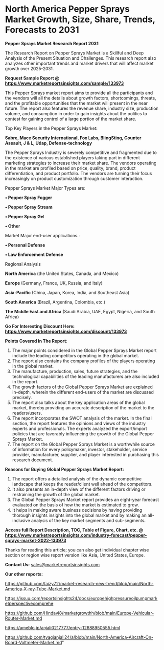 # North America Pepper Sprays Market Growth, Size, Share, Trends, Forecasts to 2031

<strong>Pepper Sprays Market Research Report 2031</strong>

The Research Report on Pepper Sprays Market is a Skillful and Deep Analysis of the Present Situation and Challenges. This research report also analyzes other important trends and market drivers that will affect market growth over 2025-2031.

<strong>Request Sample Report @ <a href=https://www.marketreportsinsights.com/sample/133973>https://www.marketreportsinsights.com/sample/133973</a></strong>

This Pepper Sprays market report aims to provide all the participants and the vendors will all the details about growth factors, shortcomings, threats, and the profitable opportunities that the market will present in the near future. The report also features the revenue share, industry size, production volume, and consumption in order to gain insights about the politics to contest for gaining control of a large portion of the market share.

Top Key Players in the Pepper Sprays Market:

<strong>Sabre, Mace Security International, Fox Labs, BlingSting, Counter Assault, J & L, Udap, Defense-technology</strong>

The Pepper Sprays Industry is severely competitive and fragmented due to the existence of various established players taking part in different marketing strategies to increase their market share. The vendors operating in the market are profiled based on price, quality, brand, product differentiation, and product portfolio. The vendors are turning their focus increasingly on product customization through customer interaction.

Pepper Sprays Market Major Types are:

<strong>• Pepper Spray Fogger

• Pepper Spray Stream

• Pepper Spray Gel

• Other</strong>

Market Major end-user applications :

<strong>• Personal Defense

• Law Enforcement Defense</strong>

Regional Analysis

</u><strong><b>North America</b></strong> (the United States, Canada, and Mexico)

<strong><b>Europe </b></strong>(Germany, France, UK, Russia, and Italy)

<strong><b>Asia-Pacific</b></strong> (China, Japan, Korea, India, and Southeast Asia)

<strong><b>South America</b></strong> (Brazil, Argentina, Colombia, etc.)

<strong><b>The Middle East and Africa</b></strong> (Saudi Arabia, UAE, Egypt, Nigeria, and South Africa)

<strong>Go For Interesting Discount Here: <a href=https://www.marketreportsinsights.com/discount/133973>https://www.marketreportsinsights.com/discount/133973</a></strong>

<strong>Points Covered in The Report:</strong>
<ol>
  <li>The major points considered in the Global Pepper Sprays Market report include the leading competitors operating in the global market.</li>
  <li>The report also contains the company profiles of the players operating in the global market.</li>
  <li>The manufacture, production, sales, future strategies, and the technological capabilities of the leading manufacturers are also included in the report.</li>
  <li>The growth factors of the Global Pepper Sprays Market are explained in-depth, wherein the different end-users of the market are discussed precisely.</li>
  <li>The report also talks about the key application areas of the global market, thereby providing an accurate description of the market to the readers/users.</li>
  <li>The report incorporates the SWOT analysis of the market. In the final section, the report features the opinions and views of the industry experts and professionals. The experts analyzed the export/import policies that are favorably influencing the growth of the Global Pepper Sprays Market.</li>
  <li>The report on the Global Pepper Sprays Market is a worthwhile source of information for every policymaker, investor, stakeholder, service provider, manufacturer, supplier, and player interested in purchasing this research document.</li>
</ol>
<strong>Reasons for Buying Global Pepper Sprays Market Report:</strong>

<ol>
  <li>The report offers a detailed analysis of the dynamic competitive landscape that keeps the reader/client well ahead of the competitors.</li>
  <li>It also presents an in-depth view of the different factors driving or restraining the growth of the global market.</li>
  <li>The Global Pepper Sprays Market report provides an eight-year forecast evaluated on the basis of how the market is estimated to grow.</li>
  <li>It helps in making aware business decisions by having providing thorough insights insights into the global market and by making an all-inclusive analysis of the key market segments and sub-segments.</li>
</ol>
<strong>Access full Report Description, TOC, Table of Figure, Chart, etc. @ <a href=https://www.marketreportsinsights.com/industry-forecast/pepper-sprays-market-2022-133973>https://www.marketreportsinsights.com/industry-forecast/pepper-sprays-market-2022-133973</a></strong>


Thanks for reading this article; you can also get individual chapter wise section or region wise report version like Asia, United States, Europe.

<strong>Contact Us:</strong>
sales@marketreportsinsights.com

<strong>Our other reports:</strong>

<a href=https://github.com/faizy72/market-research-new-trend/blob/main/North-America-X-ray-Tube-Market.md>https://github.com/faizy72/market-research-new-trend/blob/main/North-America-X-ray-Tube-Market.md</a>

<a href=https://issuu.com/reportsinsights24/docs/europehighpressureoilpumpmarketperspectivecomprehe>https://issuu.com/reportsinsights24/docs/europehighpressureoilpumpmarketperspectivecomprehe</a>

<a href=https://github.com/Hindavi8/marketgrowthh/blob/main/Europe-Vehicular-Router-Market.md>https://github.com/Hindavi8/marketgrowthh/blob/main/Europe-Vehicular-Router-Market.md</a>

<a href=https://ameblo.jp/anjali0217777/entry-12888950555.html>https://ameblo.jp/anjali0217777/entry-12888950555.html</a>

<a href=https://github.com/tyagianjali24/a/blob/main/North-America-Aircraft-On-Board-Voltmeter-Market.md>https://github.com/tyagianjali24/a/blob/main/North-America-Aircraft-On-Board-Voltmeter-Market.md</a>"
